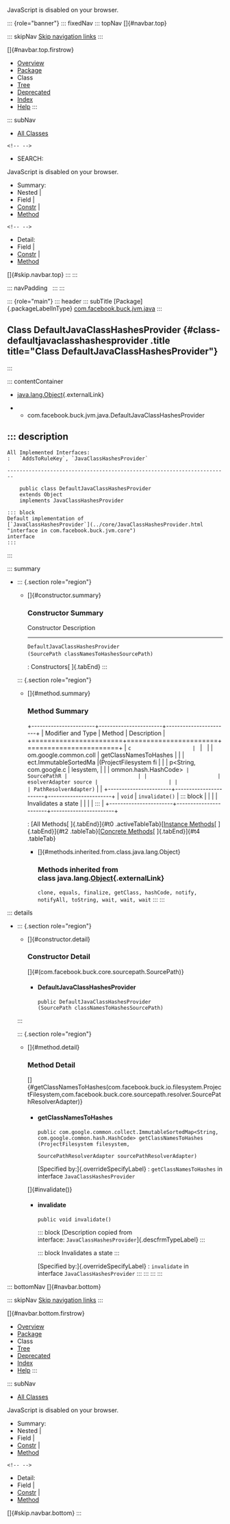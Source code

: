 <div>

JavaScript is disabled on your browser.

</div>

::: {role="banner"}
::: fixedNav
::: topNav
[]{#navbar.top}

::: skipNav
[Skip navigation links](#skip.navbar.top "Skip navigation links")
:::

[]{#navbar.top.firstrow}

-   [Overview](../../../../../index.html)
-   [Package](package-summary.html)
-   Class
-   [Tree](package-tree.html)
-   [Deprecated](../../../../../deprecated-list.html)
-   [Index](../../../../../index-all.html)
-   [Help](../../../../../help-doc.html)
:::

::: subNav
-   [All Classes](../../../../../allclasses.html)

```{=html}
<!-- -->
```
-   SEARCH:

<div>

<div>

JavaScript is disabled on your browser.

</div>

</div>

<div>

-   Summary: 
-   Nested \| 
-   Field \| 
-   [Constr](#constructor.summary) \| 
-   [Method](#method.summary)

```{=html}
<!-- -->
```
-   Detail: 
-   Field \| 
-   [Constr](#constructor.detail) \| 
-   [Method](#method.detail)

</div>

[]{#skip.navbar.top}
:::
:::

::: navPadding
 
:::
:::

::: {role="main"}
::: header
::: subTitle
[Package]{.packageLabelInType} [com.facebook.buck.jvm.java](package-summary.html)
:::

## Class DefaultJavaClassHashesProvider {#class-defaultjavaclasshashesprovider .title title="Class DefaultJavaClassHashesProvider"}
:::

::: contentContainer
-   [java.lang.Object](http://docs.oracle.com/javase/7/docs/api/java/lang/Object.html?is-external=true "class or interface in java.lang"){.externalLink}

-   -   com.facebook.buck.jvm.java.DefaultJavaClassHashesProvider

::: description
-   

    All Implemented Interfaces:
    :   `AddsToRuleKey`, `JavaClassHashesProvider`

    ------------------------------------------------------------------------

        public class DefaultJavaClassHashesProvider
        extends Object
        implements JavaClassHashesProvider

    ::: block
    Default implementation of
    [`JavaClassHashesProvider`](../core/JavaClassHashesProvider.html "interface in com.facebook.buck.jvm.core")
    interface
    :::
:::

::: summary
-   ::: {.section role="region"}
    -   []{#constructor.summary}

        ### Constructor Summary

          Constructor                                                                 Description
          --------------------------------------------------------------------------- -------------
          `DefaultJavaClassHashesProvider​(SourcePath classNamesToHashesSourcePath)`    

          : Constructors[ ]{.tabEnd}
    :::

    ::: {.section role="region"}
    -   []{#method.summary}

        ### Method Summary

        +-----------------------+-----------------------+-----------------------+
        | Modifier and Type     | Method                | Description           |
        +=======================+=======================+=======================+
        | `c                    | `                     |                       |
        | om.google.common.coll | getClassNamesToHashes |                       |
        | ect.ImmutableSortedMa | ​(ProjectFilesystem fi |                       |
        | p<String,​com.google.c | lesystem,             |                       |
        | ommon.hash.HashCode>` |           SourcePathR |                       |
        |                       | esolverAdapter source |                       |
        |                       | PathResolverAdapter)` |                       |
        +-----------------------+-----------------------+-----------------------+
        | `void`                | `invalidate()`        | ::: block             |
        |                       |                       | Invalidates a state   |
        |                       |                       | :::                   |
        +-----------------------+-----------------------+-----------------------+

        : [All Methods[ ]{.tabEnd}]{#t0 .activeTableTab}[[Instance
        Methods](javascript:show(2);)[ ]{.tabEnd}]{#t2
        .tableTab}[[Concrete
        Methods](javascript:show(8);)[ ]{.tabEnd}]{#t4 .tableTab}

        -   []{#methods.inherited.from.class.java.lang.Object}

            ### Methods inherited from class java.lang.[Object](http://docs.oracle.com/javase/7/docs/api/java/lang/Object.html?is-external=true "class or interface in java.lang"){.externalLink}

            `clone, equals, finalize, getClass, hashCode, notify, notifyAll, toString, wait, wait, wait`
    :::
:::

::: details
-   ::: {.section role="region"}
    -   []{#constructor.detail}

        ### Constructor Detail

        []{#<init>(com.facebook.buck.core.sourcepath.SourcePath)}

        -   #### DefaultJavaClassHashesProvider

                public DefaultJavaClassHashesProvider​(SourcePath classNamesToHashesSourcePath)
    :::

    ::: {.section role="region"}
    -   []{#method.detail}

        ### Method Detail

        []{#getClassNamesToHashes(com.facebook.buck.io.filesystem.ProjectFilesystem,com.facebook.buck.core.sourcepath.resolver.SourcePathResolverAdapter)}

        -   #### getClassNamesToHashes

            ``` methodSignature
            public com.google.common.collect.ImmutableSortedMap<String,​com.google.common.hash.HashCode> getClassNamesToHashes​(ProjectFilesystem filesystem,
                                                                                                                                    SourcePathResolverAdapter sourcePathResolverAdapter)
            ```

            [Specified by:]{.overrideSpecifyLabel}
            :   `getClassNamesToHashes` in
                interface `JavaClassHashesProvider`

        []{#invalidate()}

        -   #### invalidate

            ``` methodSignature
            public void invalidate()
            ```

            ::: block
            [Description copied from
            interface: `JavaClassHashesProvider`]{.descfrmTypeLabel}
            :::

            ::: block
            Invalidates a state
            :::

            [Specified by:]{.overrideSpecifyLabel}
            :   `invalidate` in interface `JavaClassHashesProvider`
    :::
:::
:::
:::

::: bottomNav
[]{#navbar.bottom}

::: skipNav
[Skip navigation links](#skip.navbar.bottom "Skip navigation links")
:::

[]{#navbar.bottom.firstrow}

-   [Overview](../../../../../index.html)
-   [Package](package-summary.html)
-   Class
-   [Tree](package-tree.html)
-   [Deprecated](../../../../../deprecated-list.html)
-   [Index](../../../../../index-all.html)
-   [Help](../../../../../help-doc.html)
:::

::: subNav
-   [All Classes](../../../../../allclasses.html)

<div>

<div>

JavaScript is disabled on your browser.

</div>

</div>

<div>

-   Summary: 
-   Nested \| 
-   Field \| 
-   [Constr](#constructor.summary) \| 
-   [Method](#method.summary)

```{=html}
<!-- -->
```
-   Detail: 
-   Field \| 
-   [Constr](#constructor.detail) \| 
-   [Method](#method.detail)

</div>

[]{#skip.navbar.bottom}
:::

